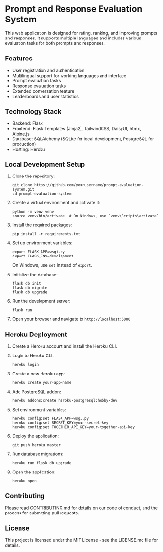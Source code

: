 # Prompt and Response Evaluation System

This web application is designed for rating, ranking, and improving prompts and responses. It supports multiple languages and includes various evaluation tasks for both prompts and responses.

## Features

- User registration and authentication
- Multilingual support for working languages and interface
- Prompt evaluation tasks
- Response evaluation tasks
- Extended conversation feature
- Leaderboards and user statistics

## Technology Stack

- Backend: Flask
- Frontend: Flask Templates (Jinja2), TailwindCSS, DaisyUI, htmx, Alpine.js
- Database: SQLAlchemy (SQLite for local development, PostgreSQL for production)
- Hosting: Heroku

## Local Development Setup

1. Clone the repository:
   ```
   git clone https://github.com/yourusername/prompt-evaluation-system.git
   cd prompt-evaluation-system
   ```

2. Create a virtual environment and activate it:
   ```
   python -m venv venv
   source venv/bin/activate  # On Windows, use `venv\Scripts\activate`
   ```

3. Install the required packages:
   ```
   pip install -r requirements.txt
   ```

4. Set up environment variables:
   ```
   export FLASK_APP=wsgi.py
   export FLASK_ENV=development
   ```
   On Windows, use `set` instead of `export`.

5. Initialize the database:
   ```
   flask db init
   flask db migrate
   flask db upgrade
   ```

6. Run the development server:
   ```
   flask run
   ```

7. Open your browser and navigate to `http://localhost:5000`

## Heroku Deployment

1. Create a Heroku account and install the Heroku CLI.

2. Login to Heroku CLI:
   ```
   heroku login
   ```

3. Create a new Heroku app:
   ```
   heroku create your-app-name
   ```

4. Add PostgreSQL addon:
   ```
   heroku addons:create heroku-postgresql:hobby-dev
   ```

5. Set environment variables:
   ```
   heroku config:set FLASK_APP=wsgi.py
   heroku config:set SECRET_KEY=your-secret-key
   heroku config:set TOGETHER_API_KEY=your-together-api-key
   ```

6. Deploy the application:
   ```
   git push heroku master
   ```

7. Run database migrations:
   ```
   heroku run flask db upgrade
   ```

8. Open the application:
   ```
   heroku open
   ```

## Contributing

Please read CONTRIBUTING.md for details on our code of conduct, and the process for submitting pull requests.

## License

This project is licensed under the MIT License - see the LICENSE.md file for details.